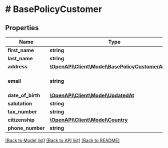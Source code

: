 # # BasePolicyCustomer

## Properties

Name | Type | Description | Notes
------------ | ------------- | ------------- | -------------
**first_name** | **string** |  | [optional] 
**last_name** | **string** |  | [optional] 
**address** | [**\OpenAPI\Client\Model\BasePolicyCustomerAddress**](BasePolicyCustomerAddress.md) |  | [optional] 
**email** | **string** | This field is required for customer | [optional] 
**date_of_birth** | [**\OpenAPI\Client\Model\UpdatedAt**](UpdatedAt.md) |  | [optional] 
**salutation** | **string** |  | [optional] 
**tax_number** | **string** |  | [optional] 
**citizenship** | [**\OpenAPI\Client\Model\Country**](Country.md) |  | [optional] 
**phone_number** | **string** |  | [optional] 

[[Back to Model list]](../../README.md#documentation-for-models) [[Back to API list]](../../README.md#documentation-for-api-endpoints) [[Back to README]](../../README.md)


